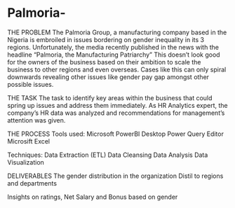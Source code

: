 # Palmoria-

THE PROBLEM
The Palmoria Group, a manufacturing company based in the Nigeria is
embroiled in issues bordering on gender inequality in its 3 regions.
Unfortunately, the media recently published in the news with the
headline “Palmoria, the Manufacturing Patriarchy” This doesn’t look
good for the owners of the business based on their ambition to scale
the business to other regions and even overseas. Cases like this can
only spiral downwards revealing other issues like gender pay gap
amongst other possible issues.


THE TASK 
The task to identify key areas within the business that
could spring up issues and address them immediately.
As HR Analytics expert, the company’s HR data was analyzed and recommendations
for management’s attention was given. 

THE PROCESS
Tools used:
  Microsoft PowerBI Desktop
  Power Query Editor
  Microsift Excel
  
Techniques:
  Data Extraction (ETL)
  Data Cleansing
  Data Analysis
  Data Visualization
 
DELIVERABLES
The gender distribution in the organization Distil to
regions and departments

Insights on ratings, Net Salary and Bonus based on gender

